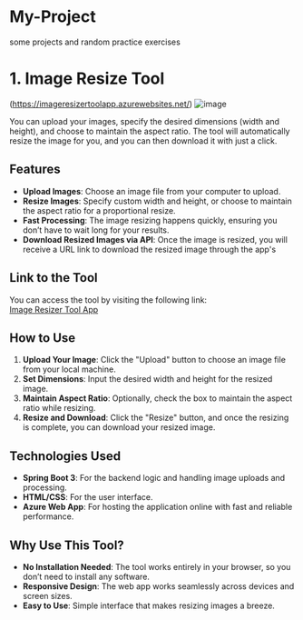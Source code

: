 # My-Project
some projects and random practice exercises

# 1. Image Resize Tool 
(https://imageresizertoolapp.azurewebsites.net/)
![image](https://github.com/user-attachments/assets/dbde43f2-517a-40ca-a0c6-c950193c579c)

You can upload your images, specify the desired dimensions (width and height), and choose to maintain the aspect ratio. The tool will automatically resize the image for you, and you can then download it with just a click.

## Features

- **Upload Images**: Choose an image file from your computer to upload.
- **Resize Images**: Specify custom width and height, or choose to maintain the aspect ratio for a proportional resize.
- **Fast Processing**: The image resizing happens quickly, ensuring you don’t have to wait long for your results.
- **Download Resized Images via API**: Once the image is resized, you will receive a URL link to download the resized image through the app's 

## Link to the Tool

You can access the tool by visiting the following link:  
[Image Resizer Tool App](https://imageresizertoolapp.azurewebsites.net/)

## How to Use

1. **Upload Your Image**: Click the "Upload" button to choose an image file from your local machine.
2. **Set Dimensions**: Input the desired width and height for the resized image.
3. **Maintain Aspect Ratio**: Optionally, check the box to maintain the aspect ratio while resizing.
4. **Resize and Download**: Click the "Resize" button, and once the resizing is complete, you can download your resized image.

## Technologies Used

- **Spring Boot 3**: For the backend logic and handling image uploads and processing.
- **HTML/CSS**: For the user interface.
- **Azure Web App**: For hosting the application online with fast and reliable performance.

## Why Use This Tool?

- **No Installation Needed**: The tool works entirely in your browser, so you don’t need to install any software.
- **Responsive Design**: The web app works seamlessly across devices and screen sizes.
- **Easy to Use**: Simple interface that makes resizing images a breeze.
